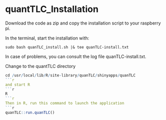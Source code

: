 # quantTLC_Installation

Download the code as zip and copy the installation script to your raspberry pi.

In the terminal, start the installation with:

```
sudo bash quanTLC_install.sh |& tee quanTLC-install.txt
```

In case of problems, you can consult the log file quanTLC-install.txt.

Change to the quantTLC directory
```r
cd /usr/local/lib/R/site-library/quanTLC/shinyapps/quanTLC
```r
and start R
```r
R
```r
Then in R, run this command to launch the application
```r
quanTLC::run.quanTLC()
```
